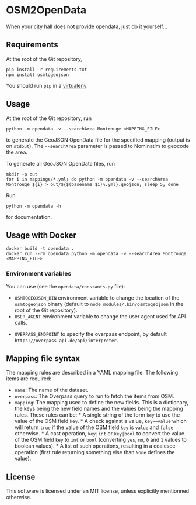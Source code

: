 OSM2OpenData
============

When your city hall does not provide opendata, just do it yourself…


## Requirements

At the root of the Git repository,

```
pip install -r requirements.txt
npm install osmtogeojson
```

You should run `pip` in a
[virtualenv](https://docs.python-guide.org/dev/virtualenvs/).


## Usage

At the root of the Git repository, run

```
python -m opendata -v --searchArea Montrouge <MAPPING_FILE>
```

to generate the GeoJSON OpenData file for the specified mapping (output is on
`stdout`). The `--searchArea` parameter is passed to Nominatim to geocode the
area.


To generate all GeoJSON OpenData files, run

```
mkdir -p out
for i in mappings/*.yml; do python -m opendata -v --searchArea Montrouge ${i} > out/${$(basename $i)%.yml}.geojson; sleep 5; done
```

Run

```
python -m opendata -h
```

for documentation.

## Usage with Docker

```
docker build -t opendata .
docker run --rm opendata python -m opendata -v --searchArea Montrouge <MAPPING_FILE>
```


### Environment variables

You can use (see the `opendata/constants.py` file):

* `OSMTOGEOJSON_BIN` environment variable to change the location of the
    `osmtogeojson` binary (default to `node_modules/.bin/osmtogeojson` in the
    root of the Git repository).
* `USER_AGENT` environment variable to change the user agent used for API
    calls.
- `OVERPASS_ENDPOINT` to specify the overpass endpoint, by default `https://overpass-api.de/api/interpreter`.


## Mapping file syntax

The mapping rules are described in a YAML mapping file. The following items
are required:

* `name`: The name of the dataset.
* `overpass`: The Overpass query to run to fetch the items from OSM.
* `mapping`: The mapping used to define the new fields. This is a dictionary,
    the keys being the new field names and the values being the mapping rules.
    These rules can be:
        * A single string of the form `key` to use the value of the OSM field
            `key`.
        * A check against a value, `key==value` which will return `true` if
            the value of the OSM field `key` is `value` and `false` otherwise.
        * A cast operation, `key|int` or `key|bool` to convert the value of
            the OSM field `key` to `int` or `bool` (converting `yes`, `no`,
            `0` and `1` values to boolean values).
        * A list of such operations, resulting in a coalesce operation (first
            rule returning something else than `None` defines the value).


## License

This software is licensed under an MIT license, unless explicitly mentionned otherwise.
